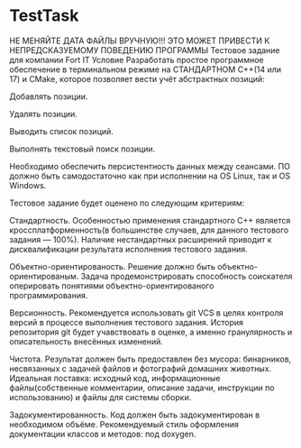 # TestTask
НЕ МЕНЯЙТЕ ДАТА ФАЙЛЫ ВРУЧНУЮ!!! ЭТО МОЖЕТ ПРИВЕСТИ К НЕПРЕДСКАЗУЕМОМУ ПОВЕДЕНИЮ ПРОГРАММЫ
Тестовое задание для компании Fort IT
Условие
Разработать простое программное обеспечение в терминальном режиме на СТАНДАРТНОМ С++(14 или 17) и CMake, которое позволяет вести учёт абстрактных позиций:

Добавлять позиции.

Удалять позиции.

Выводить список позиций.

Выполнять текстовый поиск позиции.

Необходимо обеспечить персистентность данных между сеансами. ПО должно быть самодостаточно как при исполнении на OS Linux, так и OS Windows.

Тестовое задание будет оценено по следующим критериям:

Стандартность. Особенностью применения стандартного С++ является кроссплатформенность(в большинстве случаев, для данного тестового задания — 100%). Наличие нестандартных расширений приводит к дисквалификации результата исполнения тестового задания.

Объектно-ориентированость. Решение должно быть объектно-ориентированым. Задача продемонстрировать способность соискателя оперировать понятиями объектно-ориентированого программирования.

Версионность. Рекомендуется использовать git VCS в целях контроля версий в процессе выполнения тестового задания. История репозитория git будет учавствовать в оценке, а именно гранулярность и описательность внесённых изменений.

Чистота. Результат должен быть предоставлен без мусора: бинарников, несвязанных с задачей файлов и фотографий домашних животных. Идеальная поставка: исходный код, информационные файлы(собственные комментарии, описание задачи, инструкции по использованию) и файлы для системы сборки.

Задокументированность. Код должен быть задокументирован в необходимом объёме. Рекомендуемый стиль оформления документации классов и методов: под doxygen.

